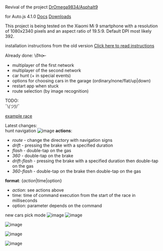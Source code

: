 Revival of the project <a href = "https://github.com/DrOmega9834/Asphalt9" target = "_blank">DrOmega9834\/Asphalt9</a>

for Auto.js 4.1.0 <a href = "https://easydoc.xyz/doc/25791054/uw2FUUiw/3bEzXb4y" target = "_blank">Docs</a> <a href = "https://download.csdn.net/tagalbum/1611" target = "_blank">Downloads</a>

This project is being tested on the Xiaomi Mi 9 smartphone with a resolution of 1080x2340 pixels and an aspect ratio of 19.5:9.
Default DPI most likely 392.

installation instructions from the old version <a href = "./readme/README_EN.md" target = "_blank">Click here to read instructions</a>

Already done: \ō͡≡o˞̶
- multiplayer of the first network
- multiplayer of the second network
- car hunt (+ in special events)
- options for choosing cars in the garage (ordinary/none/flat/up|down)
- restart app when stuck
- route selection (by image recognition)

TODO:  
 ¯\\_(ツ)_/¯  

[example race](https://www.youtube.com/watch?v=yx-xXiE0fXM)

Latest changes:  
hunt navigation
![image](https://user-images.githubusercontent.com/25618671/152245137-fd79636b-e7fa-4f84-ab56-c99c3053e8ce.png)
__actions__:
- *route* - change the directory with navigation signs  
- *drift* - pressing the brake with a specified duration  
- *flash* - double-tap on the gas  
- *360* - double-tap on the brake  
- *drift-flash* - pressing the brake with a specified duration then double-tap on the gas  
- *360-flash* - double-tap on the brake then double-tap on the gas  

__format__: {*action*|time|option}  
- *action*: see actions above
- time: time of command execution from the start of the race in milliseconds
- option: parameter depends on the command  

new cars pick mode
![image](https://user-images.githubusercontent.com/25618671/151057874-25e0d8a1-c81a-4240-acfa-589710c33903.png)
![image](https://user-images.githubusercontent.com/25618671/151058686-835431ca-24b8-48e9-8095-f6e7b8a24e29.png)

![image](https://user-images.githubusercontent.com/25618671/129003862-c02b4ad4-6e7c-4d51-8911-f836e44c7e65.png)

![image](https://user-images.githubusercontent.com/25618671/127921833-0233cee2-785c-48f1-9b72-46d4bad7b2db.png)

![image](https://user-images.githubusercontent.com/25618671/122649266-78d3e280-d146-11eb-95f8-530ed53af843.png)


